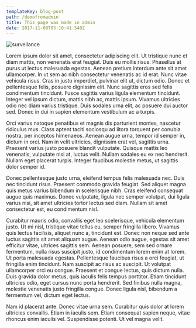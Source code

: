 ```yaml
---
templateKey: blog-post
path: /demofromadmin
title: This page was made in admin
date: 2017-11-08T05:10:41.548Z
---
```

![surveilance](/static/tumblr_nilmmbd4qq1ssby0io1_540.gif)

Lorem ipsum dolor sit amet, consectetur adipiscing elit. Ut tristique nunc et diam mattis, non venenatis erat feugiat. Duis eu mollis risus. Phasellus at purus ut lectus malesuada egestas. Aenean pretium interdum ante sit amet ullamcorper. In ut sem ac nibh consectetur venenatis ac id erat. Nunc vitae vehicula risus. Cras in justo imperdiet, pulvinar elit ut, dictum odio. Donec et pellentesque felis, posuere dignissim elit. Nunc sagittis eros sed felis condimentum tincidunt. Fusce sagittis varius ligula elementum tincidunt. Integer vel ipsum dictum, mattis nibh ac, mattis ipsum. Vivamus ultricies odio nec diam varius tristique. Duis sodales urna elit, ac posuere dui auctor sed. Donec in dui in sapien elementum vestibulum ac a turpis.

Orci varius natoque penatibus et magnis dis parturient montes, nascetur ridiculus mus. Class aptent taciti sociosqu ad litora torquent per conubia nostra, per inceptos himenaeos. Aenean augue urna, tempor id semper in, dictum in orci. Nam in velit ultricies, dignissim erat vel, sagittis urna. Praesent varius justo posuere blandit vulputate. Quisque mattis leo venenatis, vulputate nisi at, luctus velit. Nullam sodales eu ex nec hendrerit. Nullam eget placerat turpis. Integer faucibus molestie metus, ut sagittis dolor semper id.

Donec pellentesque justo urna, eleifend tempus felis malesuada nec. Duis nec tincidunt risus. Praesent commodo gravida feugiat. Sed aliquet magna quis metus varius bibendum in scelerisque nibh. Cras eleifend consequat augue quis maximus. Donec vulputate, ligula nec semper volutpat, dui ligula varius nisi, sit amet ultricies tortor lectus sed diam. Nullam sit amet consectetur est, eu condimentum nisl.

Curabitur mauris odio, convallis eget leo scelerisque, vehicula elementum justo. Ut mi nisl, tristique vitae tellus eu, semper fringilla libero. Vivamus quis lectus facilisis, aliquet nunc a, tincidunt est. Donec non neque sed ante luctus sagittis sit amet aliquam augue. Aenean odio augue, egestas sit amet efficitur vitae, ultrices sagittis sem. Aenean posuere, sem sed ornare fermentum, nulla risus suscipit justo, id condimentum lorem enim at lorem. Ut porta malesuada egestas. Pellentesque faucibus risus a orci feugiat, ut fringilla enim tincidunt. Nam suscipit ac risus ac suscipit. Ut volutpat ullamcorper orci eu congue. Praesent et congue lectus, quis dictum nulla. Duis gravida dolor metus, quis iaculis felis tempus porttitor. Etiam tincidunt ultricies odio, eget cursus nunc porta hendrerit. Sed finibus nulla magna, molestie venenatis justo fringilla congue. Donec ligula nisl, bibendum a fermentum vel, dictum eget lectus.

Nam id placerat ante. Donec vitae urna sem. Curabitur quis dolor at lorem ultricies convallis. Etiam in iaculis sem. Etiam consequat sapien neque, vitae rhoncus enim iaculis vel. Suspendisse potenti. Ut vel magna velit.
